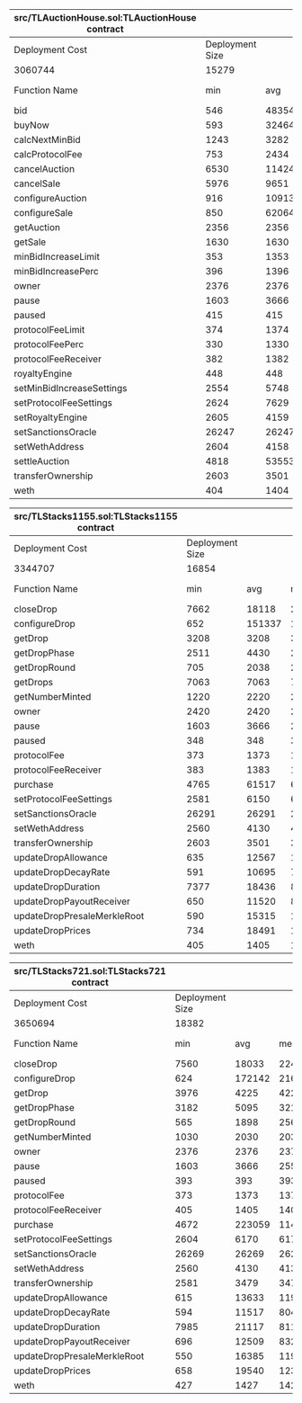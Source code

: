 | src/TLAuctionHouse.sol:TLAuctionHouse contract |                 |        |        |        |         |
|------------------------------------------------|-----------------|--------|--------|--------|---------|
| Deployment Cost                                | Deployment Size |        |        |        |         |
| 3060744                                        | 15279           |        |        |        |         |
| Function Name                                  | min             | avg    | median | max    | # calls |
| bid                                            | 546             | 48354  | 29176  | 159526 | 67      |
| buyNow                                         | 593             | 32464  | 21583  | 120994 | 18      |
| calcNextMinBid                                 | 1243            | 3282   | 1348   | 7243   | 24      |
| calcProtocolFee                                | 753             | 2434   | 858    | 4858   | 34      |
| cancelAuction                                  | 6530            | 11424  | 8146   | 35898  | 7       |
| cancelSale                                     | 5976            | 9651   | 7212   | 26731  | 7       |
| configureAuction                               | 916             | 109133 | 121656 | 181366 | 32      |
| configureSale                                  | 850             | 62064  | 73254  | 131254 | 23      |
| getAuction                                     | 2356            | 2356   | 2356   | 2356   | 24      |
| getSale                                        | 1630            | 1630   | 1630   | 1630   | 10      |
| minBidIncreaseLimit                            | 353             | 1353   | 1353   | 2353   | 2       |
| minBidIncreasePerc                             | 396             | 1396   | 1396   | 2396   | 2       |
| owner                                          | 2376            | 2376   | 2376   | 2376   | 1       |
| pause                                          | 1603            | 3666   | 2550   | 6814   | 5       |
| paused                                         | 415             | 415    | 415    | 415    | 1       |
| protocolFeeLimit                               | 374             | 1374   | 1374   | 2374   | 2       |
| protocolFeePerc                                | 330             | 1330   | 1330   | 2330   | 2       |
| protocolFeeReceiver                            | 382             | 1382   | 1382   | 2382   | 2       |
| royaltyEngine                                  | 448             | 448    | 448    | 448    | 1       |
| setMinBidIncreaseSettings                      | 2554            | 5748   | 2581   | 12111  | 3       |
| setProtocolFeeSettings                         | 2624            | 7629   | 2654   | 17611  | 3       |
| setRoyaltyEngine                               | 2605            | 4159   | 4159   | 5713   | 2       |
| setSanctionsOracle                             | 26247           | 26247  | 26247  | 26247  | 1       |
| setWethAddress                                 | 2604            | 4158   | 4158   | 5712   | 2       |
| settleAuction                                  | 4818            | 53553  | 68793  | 80500  | 9       |
| transferOwnership                              | 2603            | 3501   | 3501   | 4400   | 2       |
| weth                                           | 404             | 1404   | 1404   | 2404   | 2       |


| src/TLStacks1155.sol:TLStacks1155 contract |                 |        |        |        |         |
|--------------------------------------------|-----------------|--------|--------|--------|---------|
| Deployment Cost                            | Deployment Size |        |        |        |         |
| 3344707                                    | 16854           |        |        |        |         |
| Function Name                              | min             | avg    | median | max    | # calls |
| closeDrop                                  | 7662            | 18118  | 22518  | 24118  | 6       |
| configureDrop                              | 652             | 151337 | 192626 | 272226 | 44      |
| getDrop                                    | 3208            | 3208   | 3208   | 3208   | 61      |
| getDropPhase                               | 2511            | 4430   | 2626   | 26479  | 14      |
| getDropRound                               | 705             | 2038   | 2705   | 2705   | 6       |
| getDrops                                   | 7063            | 7063   | 7063   | 7063   | 1       |
| getNumberMinted                            | 1220            | 2220   | 2220   | 3220   | 2       |
| owner                                      | 2420            | 2420   | 2420   | 2420   | 1       |
| pause                                      | 1603            | 3666   | 2550   | 6814   | 5       |
| paused                                     | 348             | 348    | 348    | 348    | 1       |
| protocolFee                                | 373             | 1373   | 1373   | 2373   | 2       |
| protocolFeeReceiver                        | 383             | 1383   | 1383   | 2383   | 2       |
| purchase                                   | 4765            | 61517  | 69158  | 143018 | 52      |
| setProtocolFeeSettings                     | 2581            | 6150   | 6150   | 9719   | 2       |
| setSanctionsOracle                         | 26291           | 26291  | 26291  | 26291  | 1       |
| setWethAddress                             | 2560            | 4130   | 4130   | 5700   | 2       |
| transferOwnership                          | 2603            | 3501   | 3501   | 4400   | 2       |
| updateDropAllowance                        | 635             | 12567  | 10533  | 39239  | 7       |
| updateDropDecayRate                        | 591             | 10695  | 7350   | 39195  | 9       |
| updateDropDuration                         | 7377            | 18436  | 8035   | 39273  | 8       |
| updateDropPayoutReceiver                   | 650             | 11520  | 8215   | 41453  | 9       |
| updateDropPresaleMerkleRoot                | 590             | 15315  | 10539  | 39194  | 7       |
| updateDropPrices                           | 734             | 18491  | 10944  | 50680  | 7       |
| weth                                       | 405             | 1405   | 1405   | 2405   | 2       |


| src/TLStacks721.sol:TLStacks721 contract |                 |        |        |         |         |
|------------------------------------------|-----------------|--------|--------|---------|---------|
| Deployment Cost                          | Deployment Size |        |        |         |         |
| 3650694                                  | 18382           |        |        |         |         |
| Function Name                            | min             | avg    | median | max     | # calls |
| closeDrop                                | 7560            | 18033  | 22424  | 24024   | 6       |
| configureDrop                            | 624             | 172142 | 216729 | 340975  | 45      |
| getDrop                                  | 3976            | 4225   | 4220   | 4505    | 64      |
| getDropPhase                             | 3182            | 5095   | 3216   | 28977   | 15      |
| getDropRound                             | 565             | 1898   | 2565   | 2565    | 6       |
| getNumberMinted                          | 1030            | 2030   | 2030   | 3030    | 2       |
| owner                                    | 2376            | 2376   | 2376   | 2376    | 1       |
| pause                                    | 1603            | 3666   | 2550   | 6814    | 5       |
| paused                                   | 393             | 393    | 393    | 393     | 1       |
| protocolFee                              | 373             | 1373   | 1373   | 2373    | 2       |
| protocolFeeReceiver                      | 405             | 1405   | 1405   | 2405    | 2       |
| purchase                                 | 4672            | 223059 | 114034 | 6563930 | 54      |
| setProtocolFeeSettings                   | 2604            | 6170   | 6170   | 9737    | 2       |
| setSanctionsOracle                       | 26269           | 26269  | 26269  | 26269   | 1       |
| setWethAddress                           | 2560            | 4130   | 4130   | 5700    | 2       |
| transferOwnership                        | 2581            | 3479   | 3479   | 4378    | 2       |
| updateDropAllowance                      | 615             | 13633  | 11927  | 41738   | 7       |
| updateDropDecayRate                      | 594             | 11517  | 8045   | 41717   | 9       |
| updateDropDuration                       | 7985            | 21117  | 8114   | 41752   | 7       |
| updateDropPayoutReceiver                 | 696             | 12509  | 8329   | 44018   | 9       |
| updateDropPresaleMerkleRoot              | 550             | 16385  | 11914  | 41673   | 7       |
| updateDropPrices                         | 658             | 19540  | 12385  | 52185   | 7       |
| weth                                     | 427             | 1427   | 1427   | 2427    | 2       |